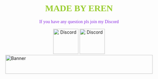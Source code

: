 <!DOCTYPE html>
<html>
<body>
<div>
<h1 style="text-align: center; font-family: Jersey Sharp; color: yellowgreen;">MADE BY EREN</h1>
<p style="text-align: center;color: blueviolet;font-family: Jersey Sharp;">If you have any question pls join my Discord</p>
</div>
<div align="center">
  <a href="https://discord.gg/fP2e3qPTSc">
    <img src="https://user-images.githubusercontent.com/59381835/92191514-d649ad80-ee18-11ea-9bc4-e95c7a122a99.png" alt="Discord" width="80"/></a>
    <a href="https://www.youtube.com/channel/UCDdwb3fXESCSVd0iE3Xs2Eg">
    <img src="https://user-images.githubusercontent.com/59381835/92191346-676c5480-ee18-11ea-8240-e416eb1a5b5d.png" alt="Discord" width="80"/></a>
</div>
<div style="display: flex; justify-content: center; align-items: center;">
    <img src="https://cdn.discordapp.com/attachments/787736118719807560/809688007783350272/standard.gif" alt="Banner" width="467.984" height="60">
</div>

</body>
</html>


